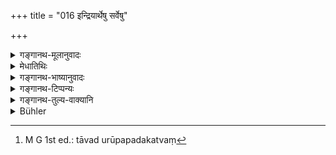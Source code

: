 +++
title = "016 इन्द्रियार्थेषु सर्वेषु"

+++

<details><summary>गङ्गानथ-मूलानुवादः</summary>

He shall not, through desires, become addicted to any sensual objects; excessive addiction to these, he shall avoid by mental reflection.—(10)
</details>

<details><summary>मेधातिथिः</summary>

इन्द्रियाणाम् अर्था विषया रूपरसादयः, तेषु **न प्रसज्येत** न सक्तिम् अत्यन्तां सेवां कुर्यात् । मनोहरा युवतयः वंशगीतं स्वादवद् रसः कर्पूरादिगन्धः रागवत् स्पर्शः- एते विषयाः । तान् नात्यन्तं सेवेत । **कामतः** कामप्रधानतया । सर्वेषु अयाचितोपमं तेष्व् अपि नित्यसेवी स्यात् । **अतिप्रसक्तिश्** चैवैषाम् । निवृत्त्युपायो ऽनेन कथ्यते । न हि वस्तुप्रसक्तिर् निवर्तितुं शक्त्या, **मनसा** तु प्रतिपक्षभावनया निवर्त्य । आदौ तावद् दुरुपपदकत्व[^५३] । उपस्थितेष्व् अपि भुक्तपूर्वेषु क्षणविरसतास्वभावश् च विनाशित्वं शास्त्रनिषेधाच् च सङ्गस्य नरकापात इत्य् एवमादि चिन्तयेत् । यथोक्तम् "न तथैतानि शक्यन्ते" (म्ध् २.९६) इति ॥ ४.१६ ॥


[^५३]:
     M G 1st ed.: tāvad urūpapadakatvaṃ
</details>

<details><summary>गङ्गानथ-भाष्यानुवादः</summary>

‘*Sensual objects*.’— Objects of sense, colour, taste, and the rest; — ‘*to these he shall not become addicted*,’—*i.e*., he shall not attend to them too much. Lovely young girls, sounds of flute and music, sweet taste, perfumes of camphor and other things, loving touch,—all these one shall not enjoy over much.

‘*Through desire*’—*i.e*., by reason of the predominating influence of desire.

In regard to all these, one should keep one’s own enjoyment under proper check; just in the same manner as one keeps one’s desire for wealth under check, by. restricting one’s earning? only to what one gets without begging.

‘*Excessive addiction to these*.’—This points out the method of restraining one’s desires. Attachment to objects cannot be checked by the mind; it can be checked by reflecting upon them as inimical to one’s best interests. At first, one should not seek to obtain them; and when they do come to one, and one has enjoyed them once, one should reflect upon the following facts relating to them:—These are such that in a moment they cease to be agreeable,—they are transient,—they are forbidden by the scriptures,—attachment to them leads to hell, and so forth. This is what has been already said under 2.96 above.—(16)
</details>

<details><summary>गङ्गानथ-टिप्पन्यः</summary>

This verse is quoted in *Aparārka* (p. 217);—and in *Prāyaścittaviveka*
(p. 10).
</details>

<details><summary>गङ्गानथ-तुल्य-वाक्यानि</summary>

*Gautama* (9.50).—‘He shall not give much scope to the sexual organs,
the stomach, the hand, the feet, the speech and the eye.’

*Āpastamba* (2.5).—‘By controlling the activities of the mind, the
speech, the breath, the eye, the ear, the tactile organ, the sexual
organ,—he attains immortality.’

*Baudhāyana* (2.2.1).—‘Always using water, always wearing the sacred
thread, daily studying the Veda, avoiding the Śūdra’s food, approaching
his wife only during the *season*, offering oblations according to
rule,—the Brāhmaṇa falls not from the region of Brahman.’

*Yājñavalkya* (1.122).—‘......Control of the senses......these are
conducive to the accomplishment of Dharma, for all men.’
</details>

<details><summary>Bühler</summary>

016	Let him not, out of desire (for enjoyments), attach himself to any sensual pleasures, and let him carefully obviate an excessive attachment to them, by (reflecting on their worthlessness in) his heart.
</details>
